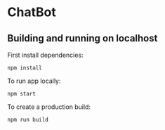 # ChatBot

## Building and running on localhost

First install dependencies:

```
npm install
```

To run app locally:

```
npm start
```

To create a production build:

```
npm run build
```
